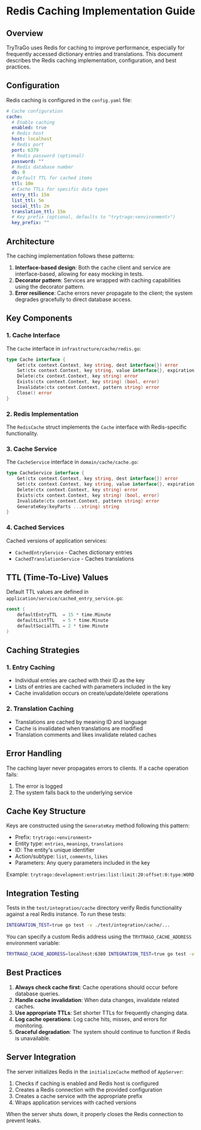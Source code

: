 # Redis Caching Implementation Guide

## Overview

TryTraGo uses Redis for caching to improve performance, especially for frequently accessed dictionary entries and translations. This document describes the Redis caching implementation, configuration, and best practices.

## Configuration

Redis caching is configured in the `config.yaml` file:

```yaml
# Cache configuration
cache:
  # Enable caching
  enabled: true
  # Redis host
  host: localhost
  # Redis port
  port: 6379
  # Redis password (optional)
  password: ""
  # Redis database number
  db: 0
  # Default TTL for cached items
  ttl: 10m
  # Cache TTLs for specific data types
  entry_ttl: 15m
  list_ttl: 5m
  social_ttl: 2m
  translation_ttl: 15m
  # Key prefix (optional, defaults to "trytrago:<environment>")
  key_prefix: ""
```

## Architecture

The caching implementation follows these patterns:

1. **Interface-based design**: Both the cache client and service are interface-based, allowing for easy mocking in tests.
2. **Decorator pattern**: Services are wrapped with caching capabilities using the decorator pattern.
3. **Error resilience**: Cache errors never propagate to the client; the system degrades gracefully to direct database access.

## Key Components

### 1. Cache Interface

The `Cache` interface in `infrastructure/cache/redis.go`:

```go
type Cache interface {
    Get(ctx context.Context, key string, dest interface{}) error
    Set(ctx context.Context, key string, value interface{}, expiration time.Duration) error
    Delete(ctx context.Context, key string) error
    Exists(ctx context.Context, key string) (bool, error)
    Invalidate(ctx context.Context, pattern string) error
    Close() error
}
```

### 2. Redis Implementation

The `RedisCache` struct implements the `Cache` interface with Redis-specific functionality.

### 3. Cache Service

The `CacheService` interface in `domain/cache/cache.go`:

```go
type CacheService interface {
    Get(ctx context.Context, key string, dest interface{}) error
    Set(ctx context.Context, key string, value interface{}, expiration time.Duration) error
    Delete(ctx context.Context, key string) error
    Exists(ctx context.Context, key string) (bool, error)
    Invalidate(ctx context.Context, pattern string) error
    GenerateKey(keyParts ...string) string
}
```

### 4. Cached Services

Cached versions of application services:
- `CachedEntryService` - Caches dictionary entries
- `CachedTranslationService` - Caches translations

## TTL (Time-To-Live) Values

Default TTL values are defined in `application/service/cached_entry_service.go`:

```go
const (
    defaultEntryTTL  = 15 * time.Minute
    defaultListTTL   = 5 * time.Minute
    defaultSocialTTL = 2 * time.Minute
)
```

## Caching Strategies

### 1. Entry Caching

- Individual entries are cached with their ID as the key
- Lists of entries are cached with parameters included in the key
- Cache invalidation occurs on create/update/delete operations

### 2. Translation Caching

- Translations are cached by meaning ID and language
- Cache is invalidated when translations are modified
- Translation comments and likes invalidate related caches

## Error Handling

The caching layer never propagates errors to clients. If a cache operation fails:
1. The error is logged
2. The system falls back to the underlying service

## Cache Key Structure

Keys are constructed using the `GenerateKey` method following this pattern:
- Prefix: `trytrago:<environment>`
- Entity type: `entries`, `meanings`, `translations`
- ID: The entity's unique identifier
- Action/subtype: `list`, `comments`, `likes`
- Parameters: Any query parameters included in the key

Example: `trytrago:development:entries:list:limit:20:offset:0:type:WORD`

## Integration Testing

Tests in the `test/integration/cache` directory verify Redis functionality against a real Redis instance. To run these tests:

```bash
INTEGRATION_TEST=true go test -v ./test/integration/cache/...
```

You can specify a custom Redis address using the `TRYTRAGO_CACHE_ADDRESS` environment variable:

```bash
TRYTRAGO_CACHE_ADDRESS=localhost:6380 INTEGRATION_TEST=true go test -v ./test/integration/cache/...
```

## Best Practices

1. **Always check cache first**: Cache operations should occur before database queries.
2. **Handle cache invalidation**: When data changes, invalidate related caches.
3. **Use appropriate TTLs**: Set shorter TTLs for frequently changing data.
4. **Log cache operations**: Log cache hits, misses, and errors for monitoring.
5. **Graceful degradation**: The system should continue to function if Redis is unavailable.

## Server Integration

The server initializes Redis in the `initializeCache` method of `AppServer`:
1. Checks if caching is enabled and Redis host is configured
2. Creates a Redis connection with the provided configuration
3. Creates a cache service with the appropriate prefix
4. Wraps application services with cached versions

When the server shuts down, it properly closes the Redis connection to prevent leaks.
